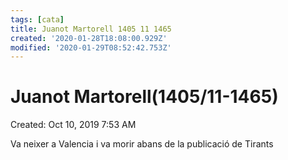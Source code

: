 ```yaml
---
tags: [cata]
title: Juanot Martorell 1405 11 1465
created: '2020-01-28T18:08:00.929Z'
modified: '2020-01-29T08:52:42.753Z'
---
```


# Juanot Martorell(1405/11-1465)

Created: Oct 10, 2019 7:53 AM

Va neixer a Valencia i va morir abans de la publicació de Tirants
